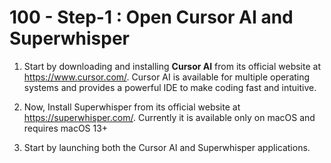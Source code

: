 # 100 - Step-1 : Open Cursor AI and Superwhisper

1) Start by downloading and installing **Cursor AI** from its official website at https://www.cursor.com/. Cursor AI is available for multiple operating systems and provides a powerful IDE to make coding fast and intuitive.

2) Now, Install Superwhisper from its official website at https://superwhisper.com/. Currently it is available only on macOS and requires macOS 13+

3) Start by launching both the Cursor AI and Superwhisper applications. 

